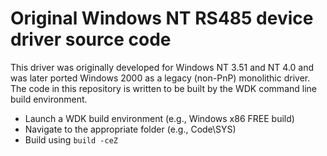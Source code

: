 # Original Windows NT RS485 device driver source code
This driver was originally developed for Windows NT 3.51 and NT 4.0 and was later ported Windows 2000 as a legacy (non-PnP) monolithic driver. The code in this repository is written to be built by the WDK command line build environment. 

- Launch a WDK build environment (e.g., Windows x86 FREE build)
- Navigate to the appropriate folder (e.g., Code\SYS\)
- Build using `build -ceZ`



